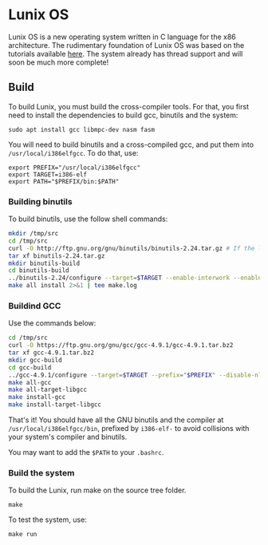 # Lunix OS

Lunix OS is a new operating system written in C language for the x86 architecture. The rudimentary foundation of Lunix OS was based on the tutorials available [here](https://github.com/cfenollosa/os-tutorial). The system already has thread support and will soon be much more complete!

## Build

To build Lunix, you must build the cross-compiler tools. For that, you first need to install the dependencies to build gcc, binutils and the system:

```
sudo apt install gcc libmpc-dev nasm fasm
```

You will need to build binutils and a cross-compiled gcc, and put them into `/usr/local/i386elfgcc`. To do that, use:

```
export PREFIX="/usr/local/i386elfgcc"
export TARGET=i386-elf
export PATH="$PREFIX/bin:$PATH"
```

### Building binutils

To build binutils, use the follow shell commands:

```sh
mkdir /tmp/src
cd /tmp/src
curl -O http://ftp.gnu.org/gnu/binutils/binutils-2.24.tar.gz # If the link 404's, look for a more recent version
tar xf binutils-2.24.tar.gz
mkdir binutils-build
cd binutils-build
../binutils-2.24/configure --target=$TARGET --enable-interwork --enable-multilib --disable-nls --disable-werror --prefix=$PREFIX 2>&1 | tee configure.log
make all install 2>&1 | tee make.log
```

### Buildind GCC

Use the commands below:

```sh
cd /tmp/src
curl -O https://ftp.gnu.org/gnu/gcc/gcc-4.9.1/gcc-4.9.1.tar.bz2
tar xf gcc-4.9.1.tar.bz2
mkdir gcc-build
cd gcc-build
../gcc-4.9.1/configure --target=$TARGET --prefix="$PREFIX" --disable-nls --disable-libssp --enable-languages=c --without-headers
make all-gcc 
make all-target-libgcc 
make install-gcc 
make install-target-libgcc 
```

That's it! You should have all the GNU binutils and the compiler at `/usr/local/i386elfgcc/bin`, prefixed by `i386-elf-` to avoid collisions with your system's compiler and binutils.

You may want to add the `$PATH` to your `.bashrc`.

### Build the system

To build the Lunix, run make on the source tree folder.

```
make
```

To test the system, use:

```
make run
```

